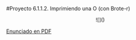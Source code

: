 #Proyecto 6.1.1.2. Imprimiendo una O (con Brote-r)

<center>
![]()
</center>

[Enunciado en PDF][PDF]

[PDF]: https://raw.githubusercontent.com/gobstones/proyectos-jr/master/Proyectos/Cap.6/6.1.1.2.Imprimiendo%20una%20O%20con%20Brote-r/Recursos/description.pdf "Enunciado de 'Imprimiendo una O (con Brote-r)' en PDF"

